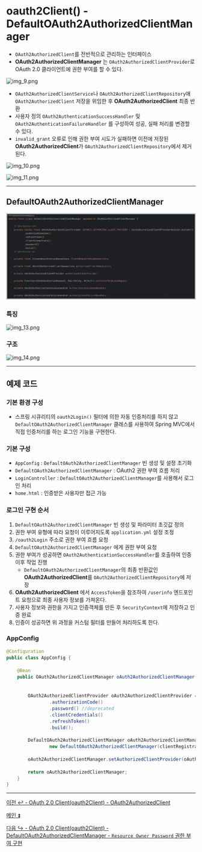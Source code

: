 # oauth2Client() - DefaultOAuth2AuthorizedClientManager

- `OAuth2AuthorizedClient`를 전반적으로 관리하는 인터페이스
- **OAuth2AuthorizedClientManager** 는 `OAuth2AuthorizedClientProvider`로 OAuth 2.0 클라이언트에 권한 부여를 할 수 있다.

![img_9.png](image/img_9.png)

- `OAuth2AuthorizedClientService`나 `OAuth2AuthorizedClientRepository`애 `OAuth2AuthorizedClient` 저장을 위임한 후 **OAuth2AuthorizedClient** 최종 반환
- 사용자 정의 `OAuth2AuthenticationSuccessHandler` 및 `OAuth2AuthenticationFailureHandler` 를 구성하여 성공, 실패 처리를 변경할 수 있다.
- `invalid_grant` 오류로 인해 권한 부여 시도가 실패하면 이전에 저장된 **OAuth2AuthorizedClient**가 `OAuth2AuthorizedClientRepository`에서 제거된다.

![img_10.png](image/img_10.png)

![img_11.png](image/img_11.png)

---

## DefaultOAuth2AuthorizedClientManager

![img_18.png](image_1/img_18.png)

### 특징

![img_13.png](image/img_13.png)

### 구조

![img_14.png](image/img_14.png)

---

## 예제 코드

### 기본 환경 구성

- 스프링 시큐리티의 `oauth2Login()` 필터에 의한 자동 인증처리를 하지 않고 `DefaultOAuth2AuthorizedClientManager` 클래스를 사용하여 Spring MVC에서 직접 
    인증처리를 하는 로그인 기능을 구현한다.

### 기본 구성

- `AppConfig` : `DefaultOAuth2AuthorizedClientManager` 빈 생성 및 설정 초기화
- `DefaultOAuth2AuthorizedClientManager` : OAuth2 권한 부여 흐름 처리
- `LoginController` : `DefaultOAuth2AuthorizedClientManager`를 사용해서 로그인 처리
- `home.html` : 인증받은 사용자만 접근 가능

### 로그인 구현 순서

1. `DefaultOAuth2AuthorizedClientManager` 빈 생성 및 파라미터 초깃값 정의
2. 권한 부여 유형에 따라 요청이 이루어지도록 `application.yml` 설정 조정
3. `/oauth2Login` 주소로 권한 부여 흐름 요청
4. `DefaultOAuth2AuthorizedClientManager` 에게 권한 부여 요청
5. 권한 부여가 성공하면 `OAuth2AuthenticationSuccessHandler`를 호출하여 인증 이후 작업 진행
   - `DefaultOAuth2AuthorizedClientManager`의 최종 반환값인 **OAuth2AuthorizedClient**를 `OAuth2AuthorizedClientRepository`에 저장
6. **OAuth2AuthorizedClient** 에서 `AccessToken`을 참조하여 `/userinfo` 엔드포인트 요청으로 최종 사용자 정보를 가져온다.
7. 사용자 정보와 권한을 가지고 인증객체를 만든 후 `SecurityContext`에 저장하고 인증 완료
8. 인증이 성공하면 위 과정을 커스텀 필터를 만들어 처리하도록 한다.

### AppConfig

```java
@Configuration
public class AppConfig {

    @Bean
    public OAuth2AuthorizedClientManager oAuth2AuthorizedClientManager(ClientRegistrationRepository clientRegistrationRepository,
                                                                       OAuth2AuthorizedClientRepository oAuth2AuthorizedClientRepository) {

        OAuth2AuthorizedClientProvider oAuth2AuthorizedClientProvider = OAuth2AuthorizedClientProviderBuilder.builder()
                .authorizationCode()
                .password() //deprecated
                .clientCredentials()
                .refreshToken()
                .build();

        DefaultOAuth2AuthorizedClientManager oAuth2AuthorizedClientManager =
                new DefaultOAuth2AuthorizedClientManager(clientRegistrationRepository, oAuth2AuthorizedClientRepository);

        oAuth2AuthorizedClientManager.setAuthorizedClientProvider(oAuth2AuthorizedClientProvider);

        return oAuth2AuthorizedClientManager;
    }
}
```
---

[이전 ↩️ - OAuth 2.0 Client(oauth2Client) - OAuth2AuthorizedClient](https://github.com/genesis12345678/TIL/blob/main/Spring/security/oauth/OAuth2Client/OAuth2AuthorizedClient.md)

[메인 ⏫](https://github.com/genesis12345678/TIL/blob/main/Spring/security/oauth/main.md)

[다음 ↪️ - OAuth 2.0 Client(oauth2Client) - DefaultOAuth2AuthorizedClientManager - `Resource Owner Password` 권한 부여 구현](https://github.com/genesis12345678/TIL/blob/main/Spring/security/oauth/OAuth2Client/Resource%20Owner%20Password.md)

